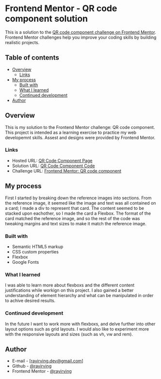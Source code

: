 # Frontend Mentor - QR code component solution

This is a solution to the [QR code component challenge on Frontend Mentor](https://www.frontendmentor.io/challenges/qr-code-component-iux_sIO_H). Frontend Mentor challenges help you improve your coding skills by building realistic projects. 

## Table of contents

- [Overview](#overview)
  - [Links](#links)
- [My process](#my-process)
  - [Built with](#built-with)
  - [What I learned](#what-i-learned)
  - [Continued development](#continued-development)
- [Author](#author)


## Overview

This is my solution to the Frontend Mentor challenge: QR code component.
This project is intended as a learning exercise to practice my web developemnt skills.
Assest and designs were provided by Frontend Mentor. 

### Links

- Hosted URL: [QR Code Component Page](https://rayirving.github.io/qr-code-component-challenge/)
- Solution URL: [QR Code Component Code](https://github.com/rayirving/qr-code-component-challenge)
- Challenge URL: [Frontend Mentor: QR code component](https://www.frontendmentor.io/learning-paths/getting-started-on-frontend-mentor-XJhRWRREZd/challenge/65e6f48617e502f0b6ca3cfe/start)

## My process

First I started by breaking down the reference images into sections.
From the reference image, it seemed like the image and text was all contained on a card; I made a div to represent that card.
The content seemed to be stacked upon eachother, so I made the card a Flexbox.
The format of the card matched the reference image, and so the rest of the code was tweaking margins and text sizes to make it match the reference image.

### Built with

- Semantic HTML5 markup
- CSS custom properties
- Flexbox
- Google Fonts

### What I learned

I was able to learn more about flexboxs and the different content justifications while workign on this project. 
I also gained a better understanding of element hierarchy and what can be manipulated in order to achive desired results.

### Continued development

In the future I want to work more with flexboxs, and delve further into other layout options such as grid layouts.
I would also like to experiment more with the responsive layouts and sizes (such as vh, vw and rem).

## Author

- E-mail - [rayirving.dev@gmail.com]
- Github - [@rayirving](https://github.com/rayirving)
- Frontend Mentor - [@rayirving](https://www.frontendmentor.io/profile/rayirving)
